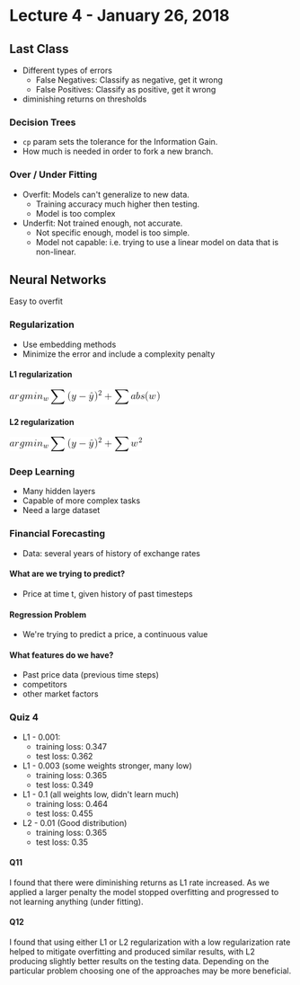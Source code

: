 # Lecture 4 - January 26, 2018

## Last Class
- Different types of errors
  - False Negatives: Classify as negative, get it wrong
  - False Positives: Classify as positive, get it wrong
- diminishing returns on thresholds

### Decision Trees
- `cp` param sets the tolerance for the Information Gain.
- How much is needed in order to fork a new branch.

### Over / Under Fitting
- Overfit: Models can't generalize to new data.
   - Training accuracy much higher then testing.
   - Model is too complex
- Underfit: Not trained enough, not accurate.
  - Not specific enough, model is too simple.
  - Model not capable: i.e. trying to use a linear model on data that is non-linear.

## Neural Networks

Easy to overfit

### Regularization
- Use embedding methods
- Minimize the error and include a complexity penalty

#### L1 regularization
![latex-1a9a5064-8e21-4796-ab64-ee1d8c5a6c35](data/lecture4/latex-1a9a5064-8e21-4796-ab64-ee1d8c5a6c35.png)

#### L2 regularization
![latex-a8c4fa06-b41c-4e14-9bb8-a944fedce0ab](data/lecture4/latex-a8c4fa06-b41c-4e14-9bb8-a944fedce0ab.png)

### Deep Learning
- Many hidden layers
- Capable of more complex tasks
- Need a large dataset

### Financial Forecasting
- Data: several years of history of exchange rates

#### What are we trying to predict?
- Price at time t, given history of past timesteps

#### Regression Problem
- We're trying to predict a price, a continuous value

#### What features do we have?
- Past price data (previous time steps)
- competitors
- other market factors

### Quiz 4

- L1 - 0.001:
  - training loss: 0.347
  - test loss: 0.362
- L1 - 0.003 (some weights stronger, many low)
  - training loss: 0.365
  - test loss: 0.349
- L1 - 0.1 (all weights low, didn't learn much)
  - training loss: 0.464
  - test loss: 0.455
- L2 - 0.01 (Good distribution)
  - training loss: 0.365
  - test loss: 0.35

#### Q11
I found that there were diminishing returns as L1 rate increased. As we applied a larger penalty the model stopped overfitting and progressed to not learning anything (under fitting).

#### Q12
I found that using either L1 or L2 regularization with a low regularization rate helped to mitigate overfitting and produced similar results, with L2 producing slightly better results on the testing data. Depending on the particular problem choosing one of the approaches may be more beneficial.
